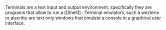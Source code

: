 Terminals are a text input and output environment, specifically they are programs that allow to run a [[Shell]] .
Terminal emulators, such a wezterm or alacritty are text only windows that emulate a console in a graphical user interface.